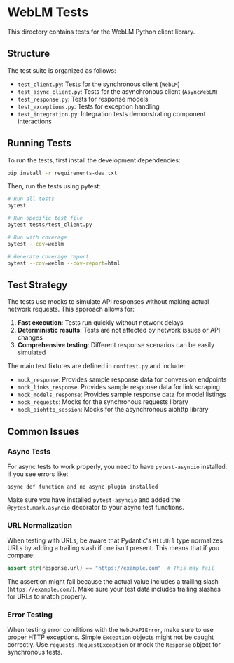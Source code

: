 # WebLM Tests

This directory contains tests for the WebLM Python client library.

## Structure

The test suite is organized as follows:

- `test_client.py`: Tests for the synchronous client (`WebLM`)
- `test_async_client.py`: Tests for the asynchronous client (`AsyncWebLM`) 
- `test_response.py`: Tests for response models
- `test_exceptions.py`: Tests for exception handling
- `test_integration.py`: Integration tests demonstrating component interactions

## Running Tests

To run the tests, first install the development dependencies:

```bash
pip install -r requirements-dev.txt
```

Then, run the tests using pytest:

```bash
# Run all tests
pytest

# Run specific test file
pytest tests/test_client.py

# Run with coverage
pytest --cov=weblm

# Generate coverage report
pytest --cov=weblm --cov-report=html
```

## Test Strategy

The tests use mocks to simulate API responses without making actual network requests. This approach allows for:

1. **Fast execution**: Tests run quickly without network delays
2. **Deterministic results**: Tests are not affected by network issues or API changes
3. **Comprehensive testing**: Different response scenarios can be easily simulated

The main test fixtures are defined in `conftest.py` and include:

- `mock_response`: Provides sample response data for conversion endpoints
- `mock_links_response`: Provides sample response data for link scraping
- `mock_models_response`: Provides sample response data for model listings
- `mock_requests`: Mocks for the synchronous requests library
- `mock_aiohttp_session`: Mocks for the asynchronous aiohttp library

## Common Issues

### Async Tests

For async tests to work properly, you need to have `pytest-asyncio` installed. If you see errors like:

```
async def function and no async plugin installed
```

Make sure you have installed `pytest-asyncio` and added the `@pytest.mark.asyncio` decorator to your async test functions.

### URL Normalization

When testing with URLs, be aware that Pydantic's `HttpUrl` type normalizes URLs by adding a trailing slash if one isn't present. This means that if you compare:

```python
assert str(response.url) == "https://example.com"  # This may fail
```

The assertion might fail because the actual value includes a trailing slash (`https://example.com/`). Make sure your test data includes trailing slashes for URLs to match properly.

### Error Testing

When testing error conditions with the `WebLMAPIError`, make sure to use proper HTTP exceptions. Simple `Exception` objects might not be caught correctly. Use `requests.RequestException` or mock the `Response` object for synchronous tests. 